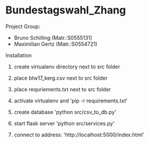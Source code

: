 # Bundestagswahl_Zhang


Project Group:
- Bruno Schilling (Matr.:S0555131)
- Maximilian Gertz (Matr.:S0554721)



Installation

1. create virtualenv directory next to src folder

2. place btw17_kerg.csv next to src folder

3. place requriements.txt next to src folder

4. activate virtualenv and 'pip -r requirements.txt'

5. create database 'python src/csv_to_db.py'

5. start flask server 'python src/services.py'

6. connect to address: 'http://localhost:5000/index.html' 

